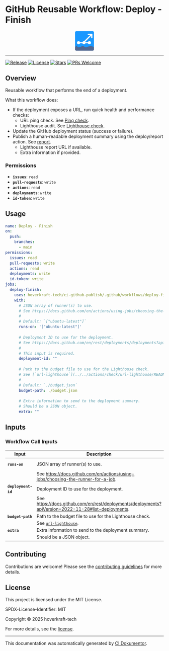 <!-- header:start -->

# GitHub Reusable Workflow: Deploy - Finish

<div align="center">
  <img src="../logo.svg" width="60px" align="center" alt="Deploy - Finish" />
</div>

---

<!-- header:end -->

<!-- badges:start -->

[![Release](https://img.shields.io/github/v/release/hoverkraft-tech/ci-github-publish)](https://github.com/hoverkraft-tech/ci-github-publish/releases)
[![License](https://img.shields.io/github/license/hoverkraft-tech/ci-github-publish)](http://choosealicense.com/licenses/mit/)
[![Stars](https://img.shields.io/github/stars/hoverkraft-tech/ci-github-publish?style=social)](https://img.shields.io/github/stars/hoverkraft-tech/ci-github-publish?style=social)
[![PRs Welcome](https://img.shields.io/badge/PRs-welcome-brightgreen.svg)](https://github.com/hoverkraft-tech/ci-github-publish/blob/main/CONTRIBUTING.md)

<!-- badges:end -->

<!--
// jscpd:ignore-start
-->

<!-- overview:start -->

## Overview

Reusable workflow that performs the end of a deployment.

What this workflow does:

- If the deployment exposes a URL, run quick health and performance checks:
  - URL ping check. See [Ping check](../../actions/check/url-ping/README.md).
  - Lighthouse audit. See [Lighthouse check](../../actions/check/url-lighthouse/README.md).
- Update the GitHub deployment status (success or failure).
- Publish a human-readable deployment summary using the deploy/report action.
  See [report](../../actions/deploy/report/README.md).
  - Lighthouse report URL if available.
  - Extra information if provided.

### Permissions

- **`issues`**: `read`
- **`pull-requests`**: `write`
- **`actions`**: `read`
- **`deployments`**: `write`
- **`id-token`**: `write`

<!-- overview:end -->

<!-- usage:start -->

## Usage

```yaml
name: Deploy - Finish
on:
  push:
    branches:
      - main
permissions:
  issues: read
  pull-requests: write
  actions: read
  deployments: write
  id-token: write
jobs:
  deploy-finish:
    uses: hoverkraft-tech/ci-github-publish/.github/workflows/deploy-finish.yml@6309c4a9240c68133b73f2135bf0314d768ccea3 # 0.11.0
    with:
      # JSON array of runner(s) to use.
      # See https://docs.github.com/en/actions/using-jobs/choosing-the-runner-for-a-job.
      #
      # Default: `["ubuntu-latest"]`
      runs-on: '["ubuntu-latest"]'

      # Deployment ID to use for the deployment.
      # See https://docs.github.com/en/rest/deployments/deployments?apiVersion=2022-11-28#list-deployments.
      #
      # This input is required.
      deployment-id: ""

      # Path to the budget file to use for the Lighthouse check.
      # See [`url-lighthouse`](../../actions/check/url-lighthouse/README.md).
      #
      # Default: `./budget.json`
      budget-path: ./budget.json

      # Extra information to send to the deployment summary.
      # Should be a JSON object.
      extra: ""
```

<!-- usage:end -->

<!-- inputs:start -->

## Inputs

### Workflow Call Inputs

| **Input**           | **Description**                                                                                       | **Required** | **Type**   | **Default**         |
| ------------------- | ----------------------------------------------------------------------------------------------------- | ------------ | ---------- | ------------------- |
| **`runs-on`**       | JSON array of runner(s) to use.                                                                       | **false**    | **string** | `["ubuntu-latest"]` |
|                     | See <https://docs.github.com/en/actions/using-jobs/choosing-the-runner-for-a-job>.                    |              |            |                     |
| **`deployment-id`** | Deployment ID to use for the deployment.                                                              | **true**     | **string** | -                   |
|                     | See <https://docs.github.com/en/rest/deployments/deployments?apiVersion=2022-11-28#list-deployments>. |              |            |                     |
| **`budget-path`**   | Path to the budget file to use for the Lighthouse check.                                              | **false**    | **string** | `./budget.json`     |
|                     | See [`url-lighthouse`](../../actions/check/url-lighthouse/README.md).                                 |              |            |                     |
| **`extra`**         | Extra information to send to the deployment summary.                                                  | **false**    | **string** | -                   |
|                     | Should be a JSON object.                                                                              |              |            |                     |

<!-- inputs:end -->

<!-- secrets:start -->
<!-- secrets:end -->

<!-- outputs:start -->
<!-- outputs:end -->

<!-- examples:start -->
<!-- examples:end -->

<!-- contributing:start -->

## Contributing

Contributions are welcome! Please see the [contributing guidelines](https://github.com/hoverkraft-tech/ci-github-publish/blob/main/CONTRIBUTING.md) for more details.

<!-- contributing:end -->

<!-- security:start -->
<!-- security:end -->

<!-- license:start -->

## License

This project is licensed under the MIT License.

SPDX-License-Identifier: MIT

Copyright © 2025 hoverkraft-tech

For more details, see the [license](http://choosealicense.com/licenses/mit/).

<!-- license:end -->

<!-- generated:start -->

---

This documentation was automatically generated by [CI Dokumentor](https://github.com/hoverkraft-tech/ci-dokumentor).

<!-- generated:end -->

<!--
// jscpd:ignore-end
-->

